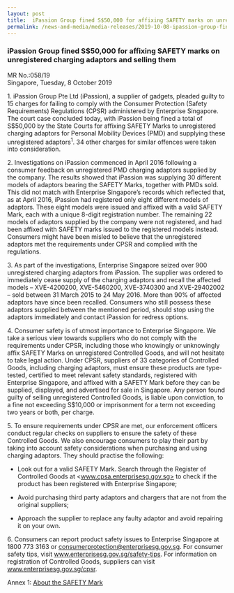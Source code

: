 ```yaml
---
layout: post
title:  iPassion Group fined S$50,000 for affixing SAFETY marks on unregistered charging adaptors and selling them
permalink: /news-and-media/media-releases/2019-10-08-ipassion-group-fined-50000-for-affixing-safety-marks-on-unregistered-charging-adaptors-and-selling-them
---
```

### iPassion Group fined S$50,000 for affixing SAFETY marks on unregistered charging adaptors and selling them

MR No.:058/19<br>
Singapore, Tuesday, 8 October 2019

1\. iPassion Group Pte Ltd (iPassion), a supplier of gadgets, pleaded guilty to 15 charges for failing to comply with the Consumer Protection (Safety Requirements) Regulations (CPSR) administered by Enterprise Singapore. The court case concluded today, with iPassion being fined a total of S$50,000 by the State Courts for affixing SAFETY Marks to unregistered charging adaptors for Personal Mobility Devices (PMD) and supplying these unregistered adaptors<sup>1</sup>. 34 other charges for similar offences were taken into consideration.

2\. Investigations on iPassion commenced in April 2016 following a consumer feedback on unregistered PMD charging adaptors supplied by the company. The results showed that iPassion was supplying 30 different models of adaptors bearing the SAFETY Marks, together with PMDs sold. This did not match with Enterprise Singapore’s records which reflected that, as at April 2016, iPassion had registered only eight different models of adaptors. These eight models were issued and affixed with a valid SAFETY Mark, each with a unique 8-digit registration number. The remaining 22 models of adaptors supplied by the company were not registered, and had been affixed with SAFETY marks issued to the registered models instead. Consumers might have been misled to believe that the unregistered adaptors met the requirements under CPSR and complied with the regulations.

3\. As part of the investigations, Enterprise Singapore seized over 900 unregistered charging adaptors from iPassion. The supplier was ordered to immediately cease supply of the charging adaptors and recall the affected models – XVE-4200200, XVE-5460200, XVE-3740300 and XVE-29402002 – sold between 31 March 2015 to 24 May 2016. More than 90% of affected adaptors have since been recalled. Consumers who still possess these adaptors supplied between the mentioned period, should stop using the adaptors immediately and contact iPassion for redress options.

4\. Consumer safety is of utmost importance to Enterprise Singapore. We take a serious view towards suppliers who do not comply with the requirements under CPSR, including those who knowingly or unknowingly affix SAFETY Marks on unregistered Controlled Goods, and will not hesitate to take legal action. Under CPSR, suppliers of 33 categories of Controlled Goods, including charging adaptors, must ensure these products are type-tested, certified to meet relevant safety standards, registered with Enterprise Singapore, and affixed with a SAFETY Mark before they can be supplied, displayed, and advertised for sale in Singapore. Any person found guilty of selling unregistered Controlled Goods, is liable upon conviction, to a fine not exceeding S$10,000 or imprisonment for a term not exceeding two years or both, per charge.

5\. To ensure requirements under CPSR are met, our enforcement officers conduct regular checks on suppliers to ensure the safety of these Controlled Goods. We also encourage consumers to play their part by taking into account safety considerations when purchasing and using charging adaptors. They should practise the following:

* Look out for a valid SAFETY Mark. Search through the Register of Controlled Goods at <www.cpsa.enterprisesg.gov.sg> to check if the product has been registered with Enterprise Singapore;

* Avoid purchasing third party adaptors and chargers that are not from the original suppliers;

* Approach the supplier to replace any faulty adaptor and avoid repairing it on your own.

6\. Consumers can report product safety issues to Enterprise Singapore at 1800 773 3163 or <consumerprotection@enterprisesg.gov.sg>. For consumer safety tips, visit www.enterprisesg.gov.sg/safety-tips. For information on registration of Controlled Goods, suppliers can visit www.enterprisesg.gov.sg/cpsr.

Annex 1: [About the SAFETY Mark](/news-and-media/media-releases/2019-10-08-annex-1-about-the-safety-mark.pdf.pdf)


